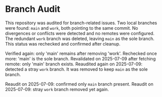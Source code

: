 # Branch Audit

This repository was audited for branch-related issues. Two local branches were found: `main` and `work`, both pointing to the same commit. No divergences or conflicts were detected and no remotes were configured. The redundant `work` branch was deleted, leaving `main` as the sole branch. This status was rechecked and confirmed after cleanup.

Verified again: only 'main' remains after removing 'work'.
Rechecked once more: 'main' is the sole branch.
Revalidated on 2025-07-09 after fetching remote: only 'main' branch exists.
Reaudited again on 2025-07-09: detected a stray `work` branch. It was removed
to keep `main` as the sole branch.

Reaudit on 2025-07-09: confirmed only `main` branch present.
Reaudit on 2025-07-09: stray `work` branch removed yet again.
